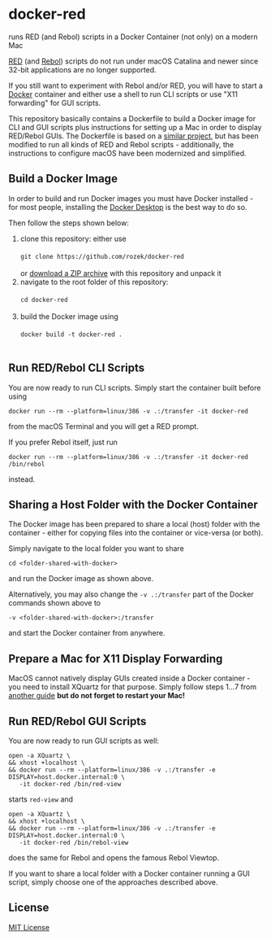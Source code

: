 # docker-red #

runs RED (and Rebol) scripts in a Docker Container (not only) on a modern Mac

[RED](https://www.red-lang.org/p/about.html) (and [Rebol](http://www.rebol.com/)) scripts do not run under macOS Catalina and newer since 32-bit applications are no longer supported.

If you still want to experiment with Rebol and/or RED, you will have to start a [Docker](https://www.docker.com/) container and either use a shell to run CLI scripts or use "X11 forwarding" for GUI scripts.

This repository basically contains a Dockerfile to build a Docker image for CLI and GUI scripts plus instructions for setting up a Mac in order to display RED/Rebol GUIs. The Dockerfile is based on a [similar project](https://codeberg.org/vazub/red-docker), but has been modified to run all kinds of RED and Rebol scripts - additionally, the instructions to configure macOS have been modernized and simplified.

## Build a Docker Image ##

In order to build and run Docker images you must have Docker installed - for most people, installing the [Docker Desktop](https://www.docker.com/products/docker-desktop/) is the best way to do so.

Then follow the steps shown below:

1. clone this repository: either use<br>&nbsp;<br>`git clone https://github.com/rozek/docker-red`<br>&nbsp;<br>or [download a ZIP archive](https://github.com/rozek/docker-red/archive/refs/heads/main.zip) with this repository and unpack it
2. navigate to the root folder of this repository:<br>&nbsp;<br>`cd docker-red`<br>&nbsp;<br>
3. build the Docker image using<br>&nbsp;<br>`docker build -t docker-red .`<br>&nbsp;<br>

## Run RED/Rebol CLI Scripts ##

You are now ready to run CLI scripts. Simply start the container built before using

```
docker run --rm --platform=linux/386 -v .:/transfer -it docker-red
```

from the macOS Terminal and you will get a RED prompt.

If you prefer Rebol itself, just run

```
docker run --rm --platform=linux/386 -v .:/transfer -it docker-red /bin/rebol
```

instead.

## Sharing a Host Folder with the Docker Container ##

The Docker image has been prepared to share a local (host) folder with the container - either for copying files into the container or vice-versa (or both).

Simply navigate to the local folder you want to share

```
cd <folder-shared-with-docker>
```

and run the Docker image as shown above.

Alternatively, you may also change the `-v .:/transfer` part of the Docker commands shown above to

```
-v <folder-shared-with-docker>:/transfer
```

and start the Docker container from anywhere.

## Prepare a Mac for X11 Display Forwarding ##

MacOS cannot natively display GUIs created inside a Docker container - you need to install XQuartz for that purpose. Simply follow steps 1...7 from [another guide](https://gist.github.com/sorny/969fe55d85c9b0035b0109a31cbcb088) **but do not forget to restart your Mac!**

## Run RED/Rebol GUI Scripts ##

You are now ready to run GUI scripts as well:

```
open -a XQuartz \
&& xhost +localhost \
&& docker run --rm --platform=linux/386 -v .:/transfer -e DISPLAY=host.docker.internal:0 \
   -it docker-red /bin/red-view
```

starts `red-view` and

```
open -a XQuartz \
&& xhost +localhost \
&& docker run --rm --platform=linux/386 -v .:/transfer -e DISPLAY=host.docker.internal:0 \
   -it docker-red /bin/rebol-view
```

does the same for Rebol and opens the famous Rebol Viewtop.

If you want to share a local folder with a Docker container running a GUI script, simply choose one of the approaches described above.

## License ##

[MIT License](LICENSE.md)
